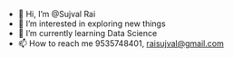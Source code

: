- 👋 Hi, I’m @Sujval Rai
- 👀 I’m interested in exploring new things
- 🌱 I’m currently learning Data Science
- 📫 How to reach me 9535748401, raisujval@gmail.com

<!---
Sujval/Sujval is a ✨ special ✨ repository because its `README.md` (this file) appears on your GitHub profile.
You can click the Preview link to take a look at your changes.
--->

